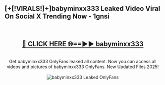 <h2>[+[!VIRALS!]+]babyminxx333 Leaked Video Viral On Social X Trending Now - 1gnsi</h2>
<br>
<div align="center">
<h2><a href="https://libra.edu.pl?babyminxx333" rel="nofollow">🔴 CLICK HERE 🌐==►► babyminxx333</a></h2>
<br>
Get babyminxx333 OnlyFans leaked all content. Now you can access all videos and pictures of babyminxx333 OnlyFans. New Updated Files 2025!
<br>
<br>
<a href="https://libra.edu.pl?babyminxx333" rel="nofollow" data-target="animated-image.originalLink"><img src="https://i.ibb.co.com/WyWwxjT/player-gif2.gif" alt="babyminxx333 Leaked OnlyFans" style="max-width: 100%; display: inline-block;" data-target="animated-image.originalImage"></a>
</div>
<br>